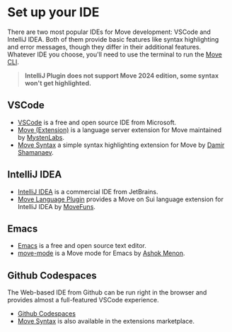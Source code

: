 # Set up your IDE

There are two most popular IDEs for Move development: VSCode and IntelliJ IDEA. Both of them provide
basic features like syntax highlighting and error messages, though they differ in their additional
features. Whatever IDE you choose, you'll need to use the terminal to run the
[Move CLI](./install-sui.md).

> **IntelliJ Plugin does not support Move 2024 edition, some syntax won't get highlighted.**

## VSCode

- [VSCode](https://code.visualstudio.com/) is a free and open source IDE from Microsoft.
- [Move (Extension)](https://marketplace.visualstudio.com/items?itemName=mysten.move) is a language
  server extension for Move maintained by [MystenLabs](https://mystenlabs.com).
- [Move Syntax](https://marketplace.visualstudio.com/items?itemName=damirka.move-syntax) a simple
  syntax highlighting extension for Move by [Damir Shamanaev](https://github.com/damirka/).

## IntelliJ IDEA

- [IntelliJ IDEA](https://www.jetbrains.com/idea/) is a commercial IDE from JetBrains.
- [Move Language Plugin](https://plugins.jetbrains.com/plugin/23301-sui-move-language) provides a Move
  on Sui language extension for IntelliJ IDEA by [MoveFuns](https://movefuns.org/).

## Emacs

- [Emacs](https://www.gnu.org/software/emacs/) is a free and open source text editor.
- [move-mode](https://github.com/amnn/move-mode) is a Move mode for Emacs by
  [Ashok Menon](https://github.com/amnn).

## Github Codespaces

The Web-based IDE from Github can be run right in the browser and provides almost a full-featured
VSCode experience.

- [Github Codespaces](https://github.com/features/codespaces)
- [Move Syntax](https://marketplace.visualstudio.com/items?itemName=damirka.move-syntax) is also
  available in the extensions marketplace.
